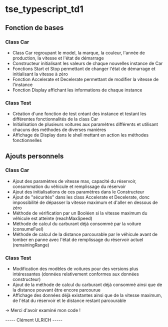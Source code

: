 # tse_typescript_td1

## Fonction de bases
### Class Car
- Class Car regroupant le model, la marque, la couleur, l'année de production, la vitesse et l'état de démarrage
- Constructeur initialisant les valeurs de chaque nouvelles instance de Car
- Fonctions Start et Stop permettant de changer l'état de démarrage et initialisant la vitesse à zéro
- Fonction Accelerate et Decelerate permettant de modifier la vitesse de l'instance
- Fonction Display affichant les informations de chaque instance

### Class Test
- Création d'une fonction de test créant des instance et testant les différentes fonctionnalités de la class Car
- Initialisation de plusieurs voitures aux paramètres différents et utilisant chacuns des méthodes de diverses manières
- Affichage de Display dans le shell mettant en action les méthodes fonctionnelles


## Ajouts personnels
### Class Car
- Ajout des paramètres de vitesse max, capacité du réservoir, consommation du véhicule et remplissage du réservoir
- Ajout des initialisations de ces paramètres dans le Constructeur
- Ajout de "sécurités" dans les class Accelerate et Decelerate, donc impossibilité de dépasser la vitesse maximum et d'aller en dessous de zéro
- Méthode de vérification par un Booléen si la vitesse maximum du véhicule est atteinte (reachMaxSpeed)
- Méthode de calcul du carburant déjà consommé par la voiture (consumeFuel)
- Méthode de calcul de la distance parcourable par le véhicule avant de tomber en panne avec l'état de remplissage du réservoir actuel (remainingRange)

### Class Test
- Modification des modèles de voitures pour des versions plus intéressantes (données relativement conformes aux données constructeur)
- Ajout de la méthode de calcul du carburant déjà consommé ainsi que de la distance pouvant être encore parcourue
- Affichage des données déjà existantes ainsi que de la vitesse maximum, de l'état du réservoir et le distance restant parcourable



-> Merci d'avoir examiné mon code !

----- Clément ULRICH -----